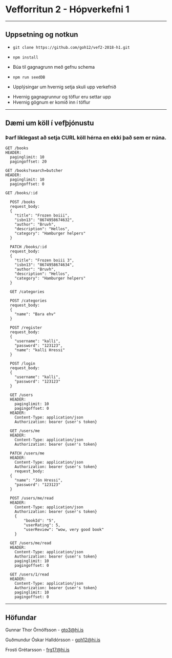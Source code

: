 # Vefforritun 2 - Hópverkefni 1
---
## Uppsetning og notkun

* `git clone https://github.com/goh12/vef2-2018-h1.git`
* `npm install`
* Búa til gagnagrunn með gefnu schema
* `npm run seedDB`


* Upplýsingar um hvernig setja skuli upp verkefnið
- Hvernig gagnagrunnur og töflur eru settar upp
- Hvernig gögnum er komið inn í töflur

---
## Dæmi um köll í vefþjónustu
### Þarf líklegast að setja CURL köll hérna en ekki það sem er núna.
```
GET /books
HEADER:
  paginglimit: 10
  pagingoffset: 20
```
```
GET /books?search=butcher
HEADER:
  paginglimit: 10
  pagingoffset: 0
```

```
GET /books/:id
```

```
  POST /books
  request_body:
  {
    "title": "Frozen boiii",
    "isbn13": "8674958674632",
    "author": "Bruvh",
    "description": "Hellos",
    "category": "Hamburger helpers"
  }
```

```
  PATCH /books/:id
  request_body:
  {
    "title": "Frozen boiii 3",
    "isbn13": "8674958674634",
    "author": "Bruvh",
    "description": "Hellos",
    "category": "Hamburger helpers"
  }
```
```
  GET /categories
```

```
  POST /categories
  request_body:
  {
    "name": "Bara ehv"
  }
```

```
  POST /register
  request_body:
  {
	"username": "kalli",
	"password": "123123",
	"name": "kalli Hressi"
  }
```

```
  POST /login
  request_body:
  {
  	"username": "kalli",
  	"password": "123123"
  }
```

```
  GET /users
  HEADER:
    paginglimit: 10
    pagingoffset: 0
  HEADER:
    Content-Type: application/json
    Authorization: bearer {user's token}
```

```
  GET /users/me
  HEADER:
    Content-Type: application/json
    Authorization: bearer {user's token}
```

```
  PATCH /users/me
  HEADER:
    Content-Type: application/json
    Authorization: bearer {user's token}
    request_body:
  {
  	"name": "Jón Hressi",
  	"password": "123123"
  }
```

```
  POST /users/me/read
  HEADER:
    Content-Type: application/json
    Authorization: bearer {user's token}
    {
    	"bookId": "5",
    	"userRating": 5,
    	"userReview": "wow, very good book"
    }
```

```
  GET /users/me/read
  HEADER:
    Content-Type: application/json
    Authorization: bearer {user's token}
    paginglimit: 10
    pagingoffset: 0
```

```
  GET /users/1/read
  HEADER:
    Content-Type: application/json
    Authorization: bearer {user's token}
    paginglimit: 10
    pagingoffset: 0
```
---
## Höfundar
Gunnar Thor Örnólfsson - gto3@hi.is

Guðmundur Óskar Halldórsson - goh12@hi.is

Frosti Grétarsson - frg17@hi.is
